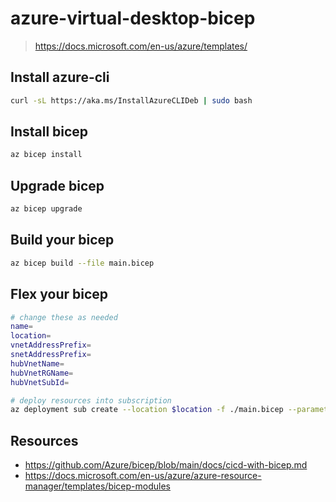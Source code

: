 # azure-virtual-desktop-bicep

> https://docs.microsoft.com/en-us/azure/templates/

## Install azure-cli

```sh
curl -sL https://aka.ms/InstallAzureCLIDeb | sudo bash
```

## Install bicep

```sh
az bicep install
```

## Upgrade bicep

```sh
az bicep upgrade
```

## Build your bicep

```sh
az bicep build --file main.bicep
```

## Flex your bicep

```sh
# change these as needed
name=
location=
vnetAddressPrefix=
snetAddressPrefix=
hubVnetName=
hubVnetRGName=
hubVnetSubId=

# deploy resources into subscription
az deployment sub create --location $location -f ./main.bicep --parameters name=$name vnetAddressPrefix=$vnetAddressPrefix snetAddressPrefix=$snetAddressPrefix hubVnetName=$hubVnetName hubVnetName=$hubVnetName hubVnetRGName=$hubVnetRGName hubVnetSubId=$hubVnetSubId -c
```

## Resources

- https://github.com/Azure/bicep/blob/main/docs/cicd-with-bicep.md
- https://docs.microsoft.com/en-us/azure/azure-resource-manager/templates/bicep-modules
